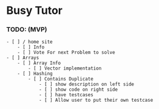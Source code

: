 # Busy Tutor


### TODO: (MVP)
    - [ ] / home site
        - [ ] Info
        - [ ] Vote For next Problem to solve
    - [ ] Arrays
        - [ ] Array Info
            - [ ] Vector implementation
        - [ ] Hashing
            - [ ] Contains Duplicate
                - [ ] show description on left side
                - [ ] show code on right side
                - [ ] have testcases 
                - [ ] Allow user to put their own testcase 

